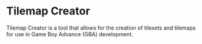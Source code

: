 Tilemap Creator
===============

Tilemap Creator is a tool that allows for the creation of tilesets and tilemaps for use in Game Boy Advance (GBA) development.
